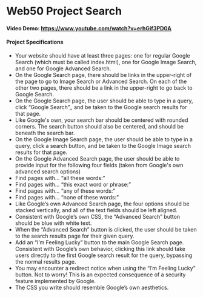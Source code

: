 # Web50 Project Search

#### Video Demo: https://www.youtube.com/watch?v=erhGif3PD0A

#### Project Specifications

- Your website should have at least three pages: one for regular Google Search (which must be called index.html), one for Google Image Search, and one for Google Advanced Search.
 - On the Google Search page, there should be links in the upper-right of the page to go to Image Search or Advanced Search. On each of the other two pages, there should be a link in the upper-right to go back to Google Search.
- On the Google Search page, the user should be able to type in a query, click “Google Search”,, and be taken to the Google search results for that page.
 - Like Google's own, your search bar should be centered with rounded corners. The search button should also be centered, and should be beneath the search bar.
- On the Google Image Search page, the user should be able to type in a query, click a search button, and be taken to the Google Image search results for that page.
- On the Google Advanced Search page, the user should be able to provide input for the following four fields (taken from Google's own advanced search options)
 - Find pages with… “all these words:”
 - Find pages with… “this exact word or phrase:”
 - Find pages with… “any of these words:”
 - Find pages with… “none of these words:”
- Like Google’s own Advanced Search page, the four options should be stacked vertically, and all of the text fields should be left aligned.
 - Consistent with Google’s own CSS, the “Advanced Search” button should be blue with white text.
 - When the “Advanced Search” button is clicked, the user should be taken to the search results page for their given query.
- Add an “I’m Feeling Lucky” button to the main Google Search page. Consistent with Google’s own behavior, clicking this link should take users directly to the first Google search result for the query, bypassing the normal results page.
 - You may encounter a redirect notice when using the “I’m Feeling Lucky” button. Not to worry! This is an expected consequence of a security feature implemented by Google.
- The CSS you write should resemble Google’s own aesthetics.
